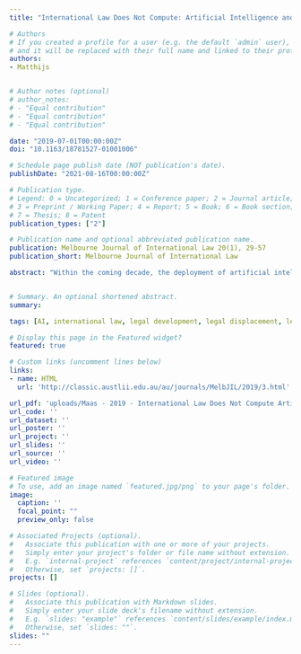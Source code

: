 ```yaml
---
title: "International Law Does Not Compute: Artificial Intelligence and The Development, Displacement or Destruction of the Global Legal Order"

# Authors
# If you created a profile for a user (e.g. the default `admin` user), write the username (folder name) here 
# and it will be replaced with their full name and linked to their profile.
authors:
- Matthijs


# Author notes (optional)
# author_notes:
# - "Equal contribution"
# - "Equal contribution"
# - "Equal contribution"

date: "2019-07-01T00:00:00Z"
doi: "10.1163/18781527-01001006"

# Schedule page publish date (NOT publication's date).
publishDate: "2021-08-16T00:00:00Z"

# Publication type.
# Legend: 0 = Uncategorized; 1 = Conference paper; 2 = Journal article;
# 3 = Preprint / Working Paper; 4 = Report; 5 = Book; 6 = Book section;
# 7 = Thesis; 8 = Patent
publication_types: ["2"]

# Publication name and optional abbreviated publication name.
publication: Melbourne Journal of International Law 20(1), 29-57
publication_short: Melbourne Journal of International Law

abstract: "Within the coming decade, the deployment of artificial intelligence ('AI') appears likely to have a disruptive impact on global affairs. What will such 'globally disruptive' AI imply for the form, function and viability of international law? I briefly sketch the long history of technological innovation driving, shaping and destroying international law. Drawing on scholarship on the relation between new technologies and international law, I argue that new technology changes legal situations both directly, by creating new entities or enabling new behaviour, and indirectly, by shifting incentives or values. I argue that development of increasingly more disruptive AI may produce three types of global legal impacts. The first is 'legal development' (patching); the second is 'legal displacement' (substitution); the third is 'legal destruction' (erosion). I discuss the potential impact of AI in all three modalities, and the implications for international relations. I argue that many of the challenges raised by AI could in principle be accommodated in the international law system through legal development, and that while AI may aid in compliance enforcement, the prospects for legal displacement - a shift towards an 'automated international law' - look slim. However, I also conclude that technical and political features of the technology will in practice render AI destructive to key areas of international law: the legal gaps it creates will be hard to patch, and the strategic capabilities it offers chip away at the rationales for powerful states to engage fully in, or comply with, international law regimes. This suggests some risk of obsolescence of distinct international law regimes."


# Summary. An optional shortened abstract.
summary: 

tags: [AI, international law, legal development, legal displacement, legal destruction]

# Display this page in the Featured widget?
featured: true

# Custom links (uncomment lines below)
links:
- name: HTML
  url: 'http://classic.austlii.edu.au/au/journals/MelbJIL/2019/3.html'

url_pdf: 'uploads/Maas - 2019 - International Law Does Not Compute Artificial Int.pdf'
url_code: ''
url_dataset: ''
url_poster: ''
url_project: ''
url_slides: ''
url_source: ''
url_video: ''

# Featured image
# To use, add an image named `featured.jpg/png` to your page's folder. 
image:
  caption: ''
  focal_point: ""
  preview_only: false

# Associated Projects (optional).
#   Associate this publication with one or more of your projects.
#   Simply enter your project's folder or file name without extension.
#   E.g. `internal-project` references `content/project/internal-project/index.md`.
#   Otherwise, set `projects: []`.
projects: []

# Slides (optional).
#   Associate this publication with Markdown slides.
#   Simply enter your slide deck's filename without extension.
#   E.g. `slides: "example"` references `content/slides/example/index.md`.
#   Otherwise, set `slides: ""`.
slides: ""
---
```


<!-- {{% callout note %}}
Click the *Cite* button above to demo the feature to enable visitors to import publication metadata into their reference management software.
{{% /callout %}}

{{% callout note %}}
Create your slides in Markdown - click the *Slides* button to check out the example.
{{% /callout %}}
 -->

